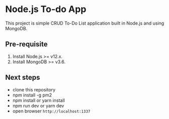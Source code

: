 # Node.js To-do App

This project is simple CRUD To-Do List application built in Node.js and using MongoDB.

## Pre-requisite
1. Install Node.js >= v12.x.
2. Install MongoDB >= v3.6.

## Next steps
- clone this repository
- npm install -g pm2
- npm install or yarn install
- npm run dev or yarn dev
- open browser `http://localhost:1337`